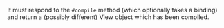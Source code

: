 It must respond to the `#compile` method (which optionally takes a binding) and return a (possibly different) View object which has been compiled.